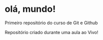 # olá, mundo!
Primeiro repositório do curso de Git e Github 

Repositório criado durante uma aula ao Vivo!


